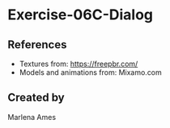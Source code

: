 # Exercise-06C-Dialog
## References
* Textures from: https://freepbr.com/
* Models and animations from: Mixamo.com

## Created by 
Marlena Ames
